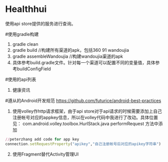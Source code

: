 # Healthhui

使用api store提供的服务进行查询。

#使用gradle构建
1. gradle clean  
2. gradle build //构建所有渠道的apk，包括360 91 wandoujia
3. gradle assembleWandoujia //构建wandoujia渠道的apk
4. 具体参考build.gradle文件。针对每一个渠道可以配置不同的变量值，具体参考buildConfigField

#使用的api列表
 1. 健康资讯

#遵从的Android开发规范
https://github.com/futurice/android-best-practices
 1. 使用volley作http请求框架，由于api store对于api请求的时候需要添加上自己注册帐号对应的appkey信息，所以在volley代码中我进行了改动。具体位置见：
com.android.volley.toolbox.HurlStack.java
performRequest  方法中添加 
```ruby
//peterzhang add code for app key
connection.setRequestProperty("apikey","自己注册帐号后对应的apikey字符串")
```
2. 使用Fragment替代Activity管理UI
